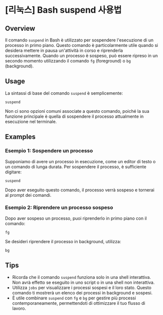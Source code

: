 # [리눅스] Bash suspend 사용법

## Overview
Il comando `suspend` in Bash è utilizzato per sospendere l'esecuzione di un processo in primo piano. Questo comando è particolarmente utile quando si desidera mettere in pausa un'attività in corso e riprenderla successivamente. Quando un processo è sospeso, può essere ripreso in un secondo momento utilizzando il comando `fg` (foreground) o `bg` (background).

## Usage
La sintassi di base del comando `suspend` è semplicemente:

```
suspend
```

Non ci sono opzioni comuni associate a questo comando, poiché la sua funzione principale è quella di sospendere il processo attualmente in esecuzione nel terminale.

## Examples
### Esempio 1: Sospendere un processo
Supponiamo di avere un processo in esecuzione, come un editor di testo o un comando di lunga durata. Per sospendere il processo, è sufficiente digitare:

```
suspend
```

Dopo aver eseguito questo comando, il processo verrà sospeso e tornerai al prompt dei comandi.

### Esempio 2: Riprendere un processo sospeso
Dopo aver sospeso un processo, puoi riprenderlo in primo piano con il comando:

```
fg
```

Se desideri riprendere il processo in background, utilizza:

```
bg
```

## Tips
- Ricorda che il comando `suspend` funziona solo in una shell interattiva. Non avrà effetto se eseguito in uno script o in una shell non interattiva.
- Utilizza `jobs` per visualizzare i processi sospesi e il loro stato. Questo comando ti mostrerà un elenco dei processi in background e sospesi.
- È utile combinare `suspend` con `fg` e `bg` per gestire più processi contemporaneamente, permettendoti di ottimizzare il tuo flusso di lavoro.